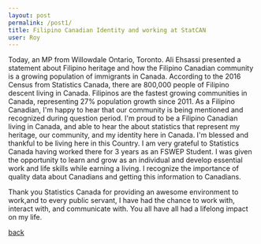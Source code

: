 ```yaml
---
layout: post
permalink: /post1/
title: Filipino Canadian Identity and working at StatCAN
user: Roy
---
```

Today, an MP from Willowdale Ontario, Toronto. Ali Ehsassi presented a statement about Filipino heritage and how the Filipino Canadian community is a growing population of immigrants in Canada. According to the 2016 Census from Statistics Canada, there are 800,000 people of Filipino descent living in Canada. Filipinos are the fastest growing communities in Canada, representing 27% population growth since 2011.
As a Filipino Canadian, I'm happy to hear that our community is being mentioned and recognized during question period. I'm proud to be a Filipino Canadian living in Canada, and able to hear the about statistics that represent my heritage, our community, and my identity here in Canada. I'm blessed and thankful to be living here in this Country. I am very grateful to Statistics Canada having worked there for 3 years as an FSWEP Student. I was given the opportunity to learn and grow as an individual and develop essential work and life skills while earning a living. I recognize the importance of quality data about Canadians and getting this information to Canadians.

Thank you Statistics Canada for providing an awesome environment to work,and to every public servant, I have had the chance to work with, interact with, and communicate with. You all have all had a lifelong impact on my life.


[back](./)
